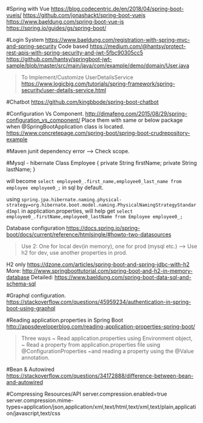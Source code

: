 #Spring with Vue
https://blog.codecentric.de/en/2018/04/spring-boot-vuejs/
https://github.com/jonashackt/spring-boot-vuejs
https://www.baeldung.com/spring-boot-vue-js
https://spring.io/guides/gs/spring-boot/

#Login System
https://www.baeldung.com/registration-with-spring-mvc-and-spring-security
Code based
https://medium.com/@hantsy/protect-rest-apis-with-spring-security-and-jwt-5fbc90305cc5
https://github.com/hantsy/springboot-jwt-sample/blob/master/src/main/java/com/example/demo/domain/User.java

> To Implement/Customize UserDetailsService
https://www.logicbig.com/tutorials/spring-framework/spring-security/user-details-service.html

#Chatbot
https://github.com/kingbbode/spring-boot-chatbot

#Configuration Vs Component.
http://dimafeng.com/2015/08/29/spring-configuration_vs_component/
Place them with same or below package when @SpringBootApplication class is located.
https://www.concretepage.com/spring-boot/spring-boot-crudrepository-example

#Maven
junit dependency error
--> Check scope.

#Mysql - hibernate
Class Employee {
   private String firstName;
   private String lastName; 
}

will become `select employee0_.first_name,employee0_last_name from employee employee0_;` in sql by default.

using 
`spring.jpa.hibernate.naming.physical-strategy=org.hibernate.boot.model.naming.PhysicalNamingStrategyStandardImpl` in application.properties, will help get
`select employee0_.firstName,employee0_lastName from Employee employee0_;`


Database configuration
https://docs.spring.io/spring-boot/docs/current/reference/htmlsingle/#howto-two-datasources
> Use 2: One for local dev(in memory), one for prod (mysql etc.)
	--> Use h2 for dev, use another properties in prod.

H2 only
https://dzone.com/articles/spring-boot-and-spring-jdbc-with-h2
More: http://www.springboottutorial.com/spring-boot-and-h2-in-memory-database
	Detailed: https://www.baeldung.com/spring-boot-data-sql-and-schema-sql




#Graphql configuration.
https://stackoverflow.com/questions/45959234/authentication-in-spring-boot-using-graphql


#Reading application.properties in Spring Boot
http://appsdeveloperblog.com/reading-application-properties-spring-boot/
> Three ways
	~ Read application.properties using Environment object, 
	~ Read a property from application.properties file using @ConfigurationProperties
	~and reading a property using the @Value annotation.

#Bean & Autowired
https://stackoverflow.com/questions/34172888/difference-between-bean-and-autowired	

#Compressing Resources/API
server.compression.enabled=true
server.compression.mime-types=application/json,application/xml,text/html,text/xml,text/plain,application/javascript,text/css